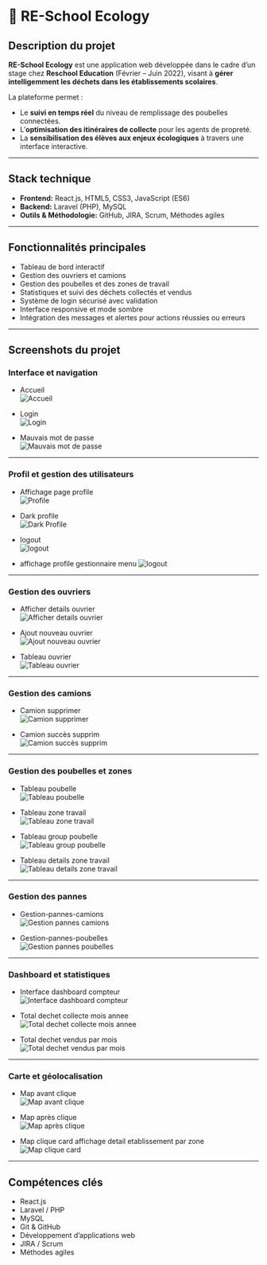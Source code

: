 # 🌱 RE-School Ecology

## Description du projet
**RE-School Ecology** est une application web développée dans le cadre d’un stage chez **Reschool Education** (Février – Juin 2022), visant à **gérer intelligemment les déchets dans les établissements scolaires**.

La plateforme permet :
- Le **suivi en temps réel** du niveau de remplissage des poubelles connectées.  
- L’**optimisation des itinéraires de collecte** pour les agents de propreté.  
- La **sensibilisation des élèves aux enjeux écologiques** à travers une interface interactive.  

---

## Stack technique
- **Frontend:** React.js, HTML5, CSS3, JavaScript (ES6)  
- **Backend:** Laravel (PHP), MySQL  
- **Outils & Méthodologie:** GitHub, JIRA, Scrum, Méthodes agiles  

---

## Fonctionnalités principales
- Tableau de bord interactif
- Gestion des ouvriers et camions
- Gestion des poubelles et des zones de travail
- Statistiques et suivi des déchets collectés et vendus
- Système de login sécurisé avec validation
- Interface responsive et mode sombre
- Intégration des messages et alertes pour actions réussies ou erreurs

---

## Screenshots du projet

### Interface et navigation
- Accueil  
![Accueil](./screenshots/1-accueil.png)

- Login  
![Login](./screenshots/2-login.PNG)

- Mauvais mot de passe  
![Mauvais mot de passe](./screenshots/3-mauvais_mot_de_passe.png)

---

### Profil et gestion des utilisateurs
- Affichage page profile  
![Profile](./screenshots/4-profil.png)

- Dark profile  
![Dark Profile](./screenshots/5-dark_profile.png)

- logout  
![logout](./screenshots/6-logout.png)

- affichage profile gestionnaire menu
![logout](./screenshots/6-affichage-profile-gestionnaire-menu.png)

---

### Gestion des ouvriers
- Afficher details ouvrier  
![Afficher details ouvrier](./screenshots/7-afficher_details_ouvrier.png)

- Ajout nouveau ouvrier  
![Ajout nouveau ouvrier](./screenshots/8-ajout_nouveau_ouvrier.png)

- Tableau ouvrier  
![Tableau ouvrier](./screenshots/9-tableau_ouvrier.png)

---

### Gestion des camions
- Camion supprimer  
![Camion supprimer](./screenshots/10-camion_supprimer.png)

- Camion succès supprim  
![Camion succès supprim](./screenshots/11-camion_succes_supprim.png)

---

### Gestion des poubelles et zones
- Tableau poubelle  
![Tableau poubelle](./screenshots/12-tableau_poubelle.png)

- Tableau zone travail  
![Tableau zone travail](./screenshots/13-tableau_zone_travail.png)

- Tableau group poubelle  
![Tableau group poubelle](./screenshots/14-tableau_group_poubelle.png)

- Tableau details zone travail  
![Tableau details zone travail](./screenshots/15-tableau_details_zone_travail.png)

---

### Gestion des pannes
- Gestion-pannes-camions  
![Gestion pannes camions](./screenshots/16-gestion-pannes-camions.png)

- Gestion-pannes-poubelles  
![Gestion pannes poubelles](./screenshots/17-gestion-pannes-poubelles.png)

---

### Dashboard et statistiques
- Interface dashboard compteur  
![Interface dashboard compteur](./screenshots/18-interface_dashboard_compteur.png)

- Total dechet collecte mois annee  
![Total dechet collecte mois annee](./screenshots/19-total_dechet_collecte_mois_annee.PNG)

- Total dechet vendus par mois  
![Total dechet vendus par mois](./screenshots/20-total_dechet_vendus_par_mois.PNG)

---

### Carte et géolocalisation
- Map avant clique  
![Map avant clique](./screenshots/21-map_avant_clique.png)

- Map après clique  
![Map après clique](./screenshots/22-map_apres_clique.png)

- Map clique card affichage detail etablissement par zone  
![Map clique card](./screenshots/23-map_clique_card_affichage_detail_etablissement_par_zone.png)

---

## Compétences clés
- React.js  
- Laravel / PHP  
- MySQL  
- Git & GitHub  
- Développement d’applications web  
- JIRA / Scrum  
- Méthodes agiles
